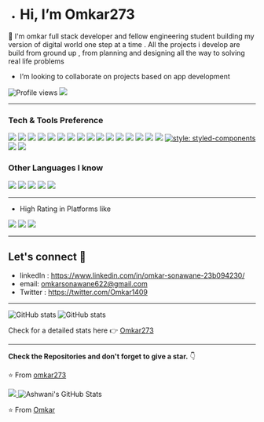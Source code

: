 - # Hi, I’m Omkar273

👀 I'm omkar full stack developer and fellow engineering student building my version of digital world one step at a time . All the projects i develop are build from ground up , from planning and designing all the way to solving real life problems
- I’m looking to collaborate on projects based on app development
      

![Profile views](https://gpvc.arturio.dev/omkar273)  <img src="https://img.shields.io/github/followers/omkar273?label=Follow" style=" float:left, margin-right:10px" />


---


### Tech & Tools Preference

<img src = "https://img.shields.io/badge/-HTML5-E34F26?style=flat&logo=html5&logoColor=white"> <img src = "https://img.shields.io/badge/-CSS3-1572B6?style=flat&logo=css3&logoColor=white">
<img src="https://img.shields.io/badge/-JavaScript-eed718?style=flat&logo=javascript&logoColor=ffffff">
<img src="https://img.shields.io/badge/-Sass-cc6699?style=flat&logo=sass&logoColor=ffffff">
<img src="https://img.shields.io/badge/-React-000000?style=flat&logo=react&logoColor=00c8ff">
<img src="https://img.shields.io/badge/-MongoDB-4DB33D?style=flat&logo=mongodb&logoColor=FFFFFF">
<img src="https://img.shields.io/badge/-MySQL-F29111?style=flat&logo=mysql&logoColor=FFFFFF">
<img src="https://img.shields.io/badge/-Node.js-3C873A?style=flat&logo=Node.js&logoColor=white">
<img src="https://img.shields.io/badge/-Firebase-FFA611?style=flat&logo=firebase&logoColor=FFFFFF">
<img src="http://img.shields.io/badge/-Google%20Cloud%20Platform-4285F4?style=flat&logo=google%20cloud&logoColor=white">
<img src="https://img.shields.io/badge/-Progressive Web Apps-5A0FC8?style=flat">
<img src="http://img.shields.io/badge/-Git-F1502F?style=flat&logo=git&logoColor=FFFFFF">
<img src="http://img.shields.io/badge/-Github-000000?style=flat&logo=github&logoColor=FFFFFF">
<img src="http://img.shields.io/badge/-VS%20Code-007ACC?style=flat&logo=visual%20studio%20code&logoColor=white">
<img src="http://img.shields.io/badge/-Heroku-430098?style=flat&logo=heroku&logoColor=white">
<img src="http://img.shields.io/badge/-Vercel-black?style=flat&logo=vercel&logoColor=white">
[![style: styled-components](https://img.shields.io/badge/style-%F0%9F%92%85%20styled--components-orange.svg?colorB=daa357&colorA=db748e)](https://github.com/styled-components/styled-components)
<img src ="https://img.shields.io/badge/Express.js-000000?style=for-the-badge&logo=express&logoColor=white">
<img src="https://img.shields.io/badge/Material%20UI-007FFF?style=for-the-badge&logo=mui&logoColor=white">


### Other Languages I know
<img src="http://img.shields.io/badge/-Java-F89820?style=flat&logo=java&logoColor=white"> <img src="https://img.shields.io/badge/-C%20&%20C++-659ad2?style=flat&logo=c%2B%2B&logoColor=ffffff"> <img src="https://img.shields.io/badge/-Python-black?style=flat&logo=python&logoColor=white"> 
<img src ="https://img.shields.io/badge/Dart-0175C2?style=for-the-badge&logo=dart&logoColor=white">
<img  src="https://img.shields.io/badge/Kotlin-0095D5?&style=for-the-badge&logo=kotlin&logoColor=white">


---
- High Rating in Platforms like
<img src="https://img.shields.io/badge/Codechef-%23B92B27.svg?&style=for-the-badge&logo=Codechef&logoColor=white">
<img src="https://img.shields.io/badge/-Hackerrank-2EC866?style=for-the-badge&logo=HackerRank&logoColor=white">
<img src="https://img.shields.io/badge/-LeetCode-FFA116?style=for-the-badge&logo=LeetCode&logoColor=black">

---
##  Let's connect :speech_balloon:
- linkedIn : https://www.linkedin.com/in/omkar-sonawane-23b094230/
- email: omkarsonawane622@gmail.com
- Twitter  : https://twitter.com/Omkar1409

---
![GitHub stats](https://github-readme-stats.vercel.app/api?username=omkar273&show_icons=true&hide_border=true)
![GitHub stats](https://github-readme-streak-stats.herokuapp.com/?user=omkar273)


Check for a detailed stats here :point_right: [Omkar273](https://omkar273.io/omkar273)

---


**Check the Repositories and don't forget to give a star.** 👇

:star: From [omkar273](https://github.com/omkar273)

<a href="https://github.com/Neel2904">
  <img src="https://github-readme-stats.vercel.app/api/top-langs/?username=omkar273&theme=radical&hide=glsl,python" />
</a>



<img src="https://github-readme-stats.vercel.app/api?username=omkar273&&show_icons=true&theme=radical&line_height=27&v=5" alt="Ashwani's GitHub Stats" />


⭐️ From [Omkar](https://github.com/Omkar273)
